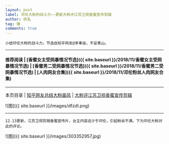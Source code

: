 ```yaml
---
layout: post
label: 邓伦大粉的战斗力——更新大粉评江苏卫视香蜜宣传剪辑
author: 佚名
tag: 锤
comments: true
---
```


    小结邓伦大粉的战斗力。节选自知乎网友@多事虫，不妥青山。

---

#### 推荐阅读 \| [香蜜女主受网暴情况节选]({{ site.baseurl }}/2018/11/香蜜女主受网暴情况节选)  \| [香蜜男二受网暴情况节选]({{ site.baseurl }}/2018/11/香蜜男二受网暴情况节选) \| [人肉网友合集]({{ site.baseurl }}/2018/11/邓伦粉丝人肉网友合集) 

---
本页目录 \| [知乎网友总结大粉画风](#dxjja) \| [大粉评江苏卫视香蜜宣传剪辑](#dxjjb)

<a class="anchor" name="dxjja"></a>

![图]({{ site.baseurl }}/images/dfzdl.png)

---

<a class="anchor" name="dxjjb"></a>

    12.13更新，江苏卫视剪辑香蜜宣传片，女主内容远少于邓伦，引起粉丝不满。下为邓伦大粉对此的评论。

![图]({{ site.baseurl }}/images/303352957.jpg)
